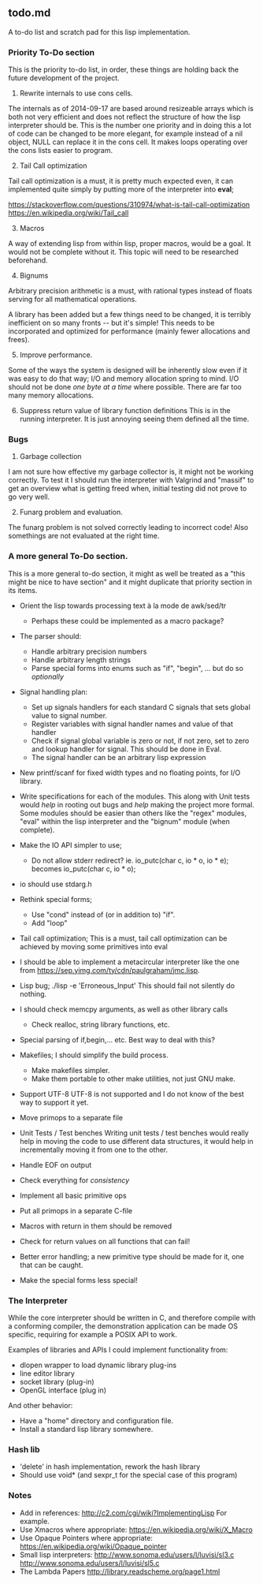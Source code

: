 ## todo.md

A to-do list and scratch pad for this lisp implementation.

### Priority To-Do section

This is the priority to-do list, in order, these things are holding back the
future development of the project.

1. Rewrite internals to use cons cells.

The internals as of 2014-09-17 are based around resizeable arrays which is both
not very efficient and does not reflect the structure of how the lisp
interpreter should be. This is the number one priority and in doing this a lot
of code can be changed to be more elegant, for example instead of a nil object,
NULL can replace it in the cons cell. It makes loops operating over the cons
lists easier to program.

2. Tail Call optimization

Tail call optimization is a must, it is pretty much expected even, it can
implemented quite simply by putting more of the interpreter into **eval**;

<https://stackoverflow.com/questions/310974/what-is-tail-call-optimization>
<https://en.wikipedia.org/wiki/Tail_call>

3. Macros

A way of extending lisp from within lisp, proper macros, would be a goal. It
would not be complete without it. This topic will need to be researched
beforehand.

4. Bignums

Arbitrary precision arithmetic is a must, with rational types instead of floats
serving for all mathematical operations.

A library has been added but a few things need to be changed, it is terribly
inefficient on so many fronts -- but it's simple! This needs to be incorporated
and optimized for performance (mainly fewer allocations and frees).

5. Improve performance.

Some of the ways the system is designed will be inherently slow even if it was
easy to do that way; I/O and memory allocation spring to mind. I/O should not be
done *one byte at a time* where possible. There are far too many memory
allocations.

6. Suppress return value of library function definitions 
   This is in the running interpreter. It is just annoying seeing them defined 
   all the time.

### Bugs

1. Garbage collection

I am not sure how effective my garbage collector is, it might not be working
correctly. To test it I should run the interpreter with Valgrind and "massif" to
get an overview what is getting freed when, initial testing did not prove to go
very well. 

2. Funarg problem and evaluation.

The funarg problem is not solved correctly leading to incorrect code! Also
somethings are not evaluated at the right time.

### A more general To-Do section.

This is a more general to-do section, it might as well be treated as a "this
might be nice to have section" and it might duplicate that priority section in
its items.

* Orient the lisp towards processing text à la mode de awk/sed/tr 
  - Perhaps these could be implemented as a macro package?
 
* The parser should:
  - Handle arbitrary precision numbers
  - Handle arbitrary length strings
  - Parse special forms into enums such as
  "if", "begin", ...
  but do so *optionally*

* Signal handling plan:
  - Set up signals handlers for each standard C signals that sets global value
  to signal number.
  - Register variables with signal handler names and value of that handler
  - Check if signal global variable is zero or not, if not zero, set to zero
  and lookup handler for signal. This should be done in Eval.
  - The signal handler can be an arbitrary lisp expression

* New printf/scanf for fixed width types and no floating points, for I/O
  library.

* Write specifications for each of the modules. 
  This along with Unit tests would *help* in rooting out bugs and *help*
  making the project more formal. Some modules should be easier
  than others like the "regex" modules, "eval" within the lisp
  interpreter and the "bignum" module (when complete).

* Make the IO API simpler to use;
  - Do not allow stderr redirect? 
  ie. 
  io\_putc(char c, io * o, io * e);
  becomes
  io\_putc(char c, io * o);

* io should use stdarg.h

* Rethink special forms;
  - Use "cond" instead of (or in addition to) "if".
  - Add "loop"

* Tail call optimization;
  This is a must, tail call optimization can be achieved by moving some
  primitives into eval

* I should be able to implement a metacircular interpreter like the
  one from <https://sep.yimg.com/ty/cdn/paulgraham/jmc.lisp>.

* Lisp bug; ./lisp -e 'Erroneous\_Input'
  This should fail not silently do nothing.

* I should check memcpy arguments, as well as other library calls
  - Check realloc, string library functions, etc.

* Special parsing of if,begin,... etc. Best way to deal with this?

* Makefiles; I should simplify the build process.
  - Make makefiles simpler.
  - Make them portable to other make utilities, not just GNU make.

* Support UTF-8
  UTF-8 is not supported and I do not know of the best way to support
  it yet.

* Move primops to a separate file

* Unit Tests / Test benches
  Writing unit tests / test benches would really help in moving the code
  to use different data structures, it would help in incrementally moving
  it from one to the other.

* Handle EOF on output
* Check everything for *consistency*
* Implement all basic primitive ops
* Put all primops in a separate C-file
* Macros with return in them should be removed

* Check for return values on all functions that can fail!
* Better error handling; a new primitive type should be made
  for it, one that can be caught.
* Make the special forms less special!

### The Interpreter

While the core interpreter should be written in C, and therefore compile with 
a conforming compiler, the demonstration application can be made OS specific,
requiring for example a POSIX API to work.

Examples of libraries and APIs I could implement functionality from:
  - dlopen wrapper to load dynamic library plug-ins
  - line editor library 
  - socket library (plug-in)
  - OpenGL interface (plug in)

And other behavior:
  - Have a "home" directory and configuration file.
  - Install a standard lisp library somewhere.

### Hash lib

* 'delete' in hash implementation, rework the hash library
* Should use void\* (and sexpr\_t for the special case of this program)

### Notes

* Add in references:
  <http://c2.com/cgi/wiki?ImplementingLisp>
  For example.
* Use Xmacros where appropriate:
  <https://en.wikipedia.org/wiki/X_Macro>
* Use Opaque Pointers where appropriate:
  <https://en.wikipedia.org/wiki/Opaque_pointer>
* Small lisp interpreters:
  <http://www.sonoma.edu/users/l/luvisi/sl3.c>
  <http://www.sonoma.edu/users/l/luvisi/sl5.c>
* The Lambda Papers
  <http://library.readscheme.org/page1.html>
